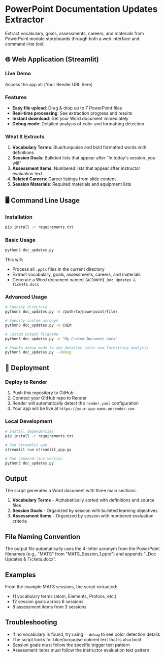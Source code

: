 # PowerPoint Documentation Updates Extractor

Extract vocabulary, goals, assessments, careers, and materials from PowerPoint module storyboards through both a web interface and command-line tool.

## 🌐 Web Application (Streamlit)

### Live Demo
Access the app at: [Your Render URL here]

### Features
- **Easy file upload**: Drag & drop up to 7 PowerPoint files
- **Real-time processing**: See extraction progress and results
- **Instant download**: Get your Word document immediately
- **Debug mode**: Detailed analysis of color and formatting detection

### What It Extracts

1. **Vocabulary Terms**: Blue/turquoise and bold formatted words with definitions
2. **Session Goals**: Bulleted lists that appear after "In today's session, you will"
3. **Assessment Items**: Numbered lists that appear after instructor evaluation text
4. **Related Careers**: Career listings from slide content
5. **Session Materials**: Required materials and equipment lists

## 🖥️ Command Line Usage

### Installation

```bash
pip install -r requirements.txt
```

### Basic Usage
```bash
python3 doc_updates.py
```
This will:
- Process all `.pptx` files in the current directory
- Extract vocabulary, goals, assessments, careers, and materials
- Generate a Word document named `{ACRONYM}_Doc Updates & Tickets.docx`

### Advanced Usage
```bash
# Specify directory
python3 doc_updates.py -d /path/to/powerpoint/files

# Specify custom acronym
python3 doc_updates.py -a CHEM

# Custom output filename
python3 doc_updates.py -o "My_Custom_Document.docx"

# Enable debug mode to see detailed color and formatting analysis
python3 doc_updates.py --debug
```

## 🚀 Deployment

### Deploy to Render
1. Push this repository to GitHub
2. Connect your GitHub repo to Render
3. Render will automatically detect the `render.yaml` configuration
4. Your app will be live at `https://your-app-name.onrender.com`

### Local Development
```bash
# Install dependencies
pip install -r requirements.txt

# Run Streamlit app
streamlit run streamlit_app.py

# Run command-line version
python3 doc_updates.py
```

## Output

The script generates a Word document with three main sections:

1. **Vocabulary Terms** - Alphabetically sorted with definitions and source files
2. **Session Goals** - Organized by session with bulleted learning objectives
3. **Assessment Items** - Organized by session with numbered evaluation criteria

## File Naming Convention

The output file automatically uses the 4-letter acronym from the PowerPoint filenames (e.g., "MATS" from "MATS_Session_1.pptx") and appends "_Doc Updates & Tickets.docx".

## Examples

From the example MATS sessions, the script extracted:
- 11 vocabulary terms (atom, Elements, Protons, etc.)
- 12 session goals across 6 sessions
- 8 assessment items from 3 sessions

## Troubleshooting

- If no vocabulary is found, try using `--debug` to see color detection details
- The script looks for blue/turquoise colored text that is also bold
- Session goals must follow the specific trigger text pattern
- Assessment items must follow the instructor evaluation text pattern
